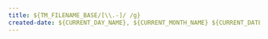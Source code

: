 ```yaml
---
title: ${TM_FILENAME_BASE/[\\.-]/ /g}
created-date: ${CURRENT_DAY_NAME}, ${CURRENT_MONTH_NAME} ${CURRENT_DATE}, ${CURRENT_YEAR}
---
```


